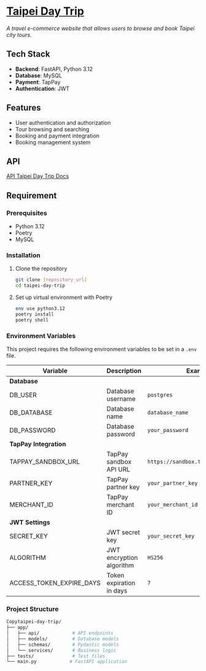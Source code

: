 # [Taipei Day Trip](https://)

_A travel e-commerce website that allows users to browse and book Taipei city tours._

## Tech Stack

- **Backend**: FastAPI, Python 3.12
- **Database**: MySQL
- **Payment**: TapPay
- **Authentication**: JWT

## Features

- User authentication and authorization
- Tour browsing and searching
- Booking and payment integration
- Booking management system

## API

[API Taipei Day Trip Docs](http://127.0.0.1:8000/docs)

## Requirement

### Prerequisites

- Python 3.12
- Poetry
- MySQL

### Installation

1. Clone the repository

   ```bash
   git clone [repository_url]
   cd taipei-day-trip
   ```

2. Set up virtual environment with Poetry
   ```bash
   env use python3.12
   poetry install
   poetry shell
   ```

### Environment Variables

This project requires the following environment variables to be set in a `.env` file.

| Variable                 | Description              | Example                             |
| ------------------------ | ------------------------ | ----------------------------------- |
| **Database**             |
| DB_USER                  | Database username        | `postgres`                          |
| DB_DATABASE              | Database name            | `database_name`                     |
| DB_PASSWORD              | Database password        | `your_password`                     |
| **TapPay Integration**   |
| TAPPAY_SANDBOX_URL       | TapPay sandbox API URL   | `https://sandbox.tappaysdk.com/api` |
| PARTNER_KEY              | TapPay partner key       | `your_partner_key`                  |
| MERCHANT_ID              | TapPay merchant ID       | `your_merchant_id`                  |
| **JWT Settings**         |
| SECRET_KEY               | JWT secret key           | `your_secret_key`                   |
| ALGORITHM                | JWT encryption algorithm | `HS256`                             |
| ACCESS_TOKEN_EXPIRE_DAYS | Token expiration in days | `7`                                 |

### Project Structure

```bash
Copytaipei-day-trip/
├── app/
│   ├── api/            # API endpoints
│   ├── models/         # Database models
│   ├── schemas/        # Pydantic models
│   └── services/       # Business logic
├── tests/              # Test files
└── main.py            # FastAPI application
```

```

```
